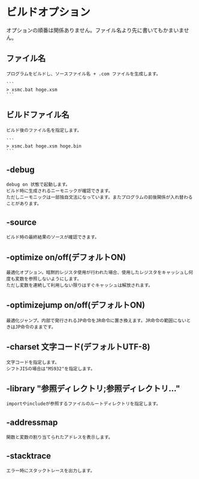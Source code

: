 # ビルドオプション

オプションの順番は関係ありません。ファイル名より先に書いてもかまいません。

## ファイル名
    プログラムをビルドし、ソースファイル名 + .com ファイルを生成します。

    ```
    > xsmc.bat hoge.xsm
    ```

## ビルドファイル名
    ビルド後のファイル名を指定します。

    ```
    > xsmc.bat hoge.xsm hoge.bin
    ```

## -debug
    debug on 状態で起動します。
    ビルド時に生成されるニーモニックが確認できます。  
    ただしニーモニックは一部独自文法になっています。またプログラムの前後関係が入れ替わることがあります。

## -source
    ビルド時の最終結果のソースが確認できます。

## -optimize on/off(デフォルトON)
    最適化オプション。暗黙的レジスタ使用が行われた場合、使用したレジスタをキャッシュし何度も変数を参照しないようにします。  
    ただし変数を連続して利用しない限りはすぐキャッシュは解放されます。  

## -optimizejump on/off(デフォルトON) 
    最適化ジャンプ。内部で発行されるJP命令をJR命令に置き換えます。JR命令の範囲にないときはJP命令のままです。

## -charset 文字コード(デフォルトUTF-8)
    文字コードを指定します。
    シフトJISの場合は"MS932"を指定します。

## -library "参照ディレクトリ;参照ディレクトリ..."
    importやincludeが参照するファイルのルートディレクトリを指定します。

## -addressmap
    関数と変数の割り当てられたアドレスを表示します。

## -stacktrace
    エラー時にスタックトレースを出力します。
